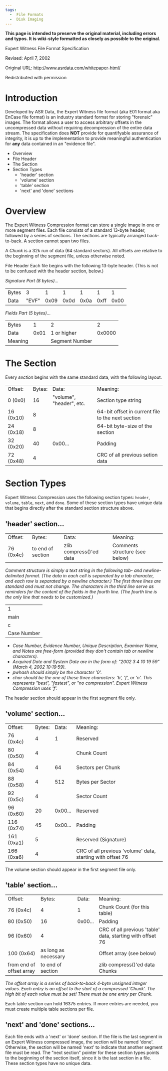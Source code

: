 ```yaml
---
tags:
  -  File Formats
  -  Disk Imaging
---
```

<b>This page is intended to preserve the original material, including
errors and typos. It is wiki-style formatted as closely as possible to
the original.</b>

Expert Witness File Format Specification

Revised: April 7, 2002

Original URL: <http://www.asrdata.com/whitepaper-html/>

Redistributed with permission

# Introduction

Developed by ASR Data, the Expert Witness file format (aka E01 format
aka EnCase file format) is an industry standard format for storing
"forensic" images. The format allows a user to access arbitrary offsets
in the uncompressed data without requiring decompression of the entire
data stream. The specification does <b>NOT</b> provide for quantifyable
assurance of integrity, it is up to the implementation to provide
meaningful authentication for <b>any</b> data contained in an "evidence
file".

- Overview
- File Header
- The Section
- Section Types
  - 'header' section
  - 'volume' section
  - 'table' section
  - 'next' and 'done' sections

# Overview

The Expert Witness Compression format can store a single image in one or
more segment files. Each file consists of a standard 13-byte header,
followed by a series of sections. The sections are typically arranged
back-to-back. A section cannot span two files.

A <i>Chunk</i> is a 32k run of data (64 standard sectors). All offsets
are relative to the beginning of the segment file, unless otherwise
noted.

File Header Each file begins with the following 13-byte header. (This is
not to be confused with the header section, below.)

<i>Signature Part (8 bytes)...</i>

|       |       |      |      |      |      |      |
|:------|-------|------|------|------|------|------|
| Bytes | 3     | 1    | 1    | 1    | 1    | 1    |
| Data  | "EVF" | 0x09 | 0x0d | 0x0a | 0xff | 0x00 |

<i>Fields Part (5 bytes)...</i>

|         |      |                |        |
|:--------|------|----------------|--------|
| Bytes   | 1    | 2              | 2      |
| Data    | 0x01 | 1 or higher    | 0x0000 |
| Meaning |      | Segment Number |        |

# The Section

Every <i>section</i> begins with the same standard data, with the
following layout.

|           |        |                          |                                                   |
|:----------|--------|--------------------------|---------------------------------------------------|
| Offset:   | Bytes: | Data:                    | Meaning:                                          |
| 0 (0x0)   | 16     | "volume", "header", etc. | Section type string                               |
| 16 (0x10) | 8      |                          | 64-bit offset in current file to the next section |
| 24 (0x18) | 8      |                          | 64-bit byte-size of the section                   |
| 32 (0x20) | 40     | 0x00...                  | Padding                                           |
| 72 (0x48) | 4      |                          | CRC of all previous setion data                   |

# Section Types

Expert Witness Compression uses the following section types: `header`,
`volume`, `table`, `next`, and `done`. Some of these section types have
unique data that begins directly after the standard section structure
above.

## 'header' section...

|           |                   |                         |                                |
|:----------|-------------------|-------------------------|--------------------------------|
| Offset:   | Bytes:            | Data:                   | Meaning:                       |
| 76 (0x4c) | to end of section | zlib compress()'ed data | Comments structure (see below) |

<i>Comment structure is simply a text string in the following tab- and
newline-delimited format. (The data in each cell is separated by a tab
character, and each row is separated by a newline character.) The first
three lines are standard and must not change. The characters in the
third line serve as reminders for the content of the fields in the
fourth line. (The fourth line is the only line that needs to be
customized.)</i>

|             |
|:------------|
| 1           |
| main        |
| c           |
| Case Number |

- <i>Case Number, Evidence Number, Unique Description, Examiner Name,
  and Notes are free-form (provided they don't contain tab or newline
  characters).</i>
- <i>Acquired Date and System Date are in the form of: "2002 3 4 10 19
  59" (March 4, 2002 10:19:59).</i>
- <i>pwhash should simply be the character '0'.</i>
- <i>char should be the one of these three characters: 'b', 'f', or 'n'.
  This represents "best", "fastest", or "no compression". Expert Witness
  Compression uses 'f'.</i>

The header section should appear in the first segment file only.

## 'volume' section...

|            |        |         |                                                            |
|:-----------|--------|---------|------------------------------------------------------------|
| Offset:    | Bytes: | Data:   | Meaning:                                                   |
| 76 (0x4c)  | 4      | 1       | Reserved                                                   |
| 80 (0x50)  | 4      |         | Chunk Count                                                |
| 84 (0x54)  | 4      | 64      | Sectors per Chunk                                          |
| 88 (0x58)  | 4      | 512     | Bytes per Sector                                           |
| 92 (0x5c)  | 4      |         | Sector Count                                               |
| 96 (0x60)  | 20     | 0x00... | Reserved                                                   |
| 116 (0x74) | 45     | 0x00... | Padding                                                    |
| 161 (0xa1) | 5      |         | Reserved (Signature)                                       |
| 166 (0xa6) | 4      |         | CRC of all previous 'volume' data, starting with offset 76 |

The volume section should appear in the first segment file only.

## 'table' section...

|                          |                      |         |                                                           |
|:-------------------------|----------------------|---------|-----------------------------------------------------------|
| Offset:                  | Bytes:               | Data:   | Meaning:                                                  |
| 76 (0x4c)                | 4                    | 1       | Chunk Count (for this table)                              |
| 80 (0x50)                | 16                   | 0x00... | Padding                                                   |
| 96 (0x60)                | 4                    |         | CRC of all previous 'table' data, starting with offset 76 |
| 100 (0x64)               | as long as necessary |         | Offset array (see below)                                  |
| from end of offset array | to end of section    |         | zlib compress()'ed data Chunks                            |

<i>The offset array is a series of back-to-back 4-byte unsigned integer
values. Each entry is an offset to the start of a compressed 'Chunk'.
The high bit of each value must be set! There must be one entry per
Chunk.</i>

Each table section can hold 16375 entries. If more entries are needed,
you must create multiple table sections per file.

## 'next' and 'done' sections...

Each file ends with a 'next' or 'done' section. If the file is the last
segment in an Expert Witness compressed image, the section will be named
'done'. Otherwise, the section will be named 'next' to indicate that
another segment file must be read. The "next section" pointer for these
section types points to the beginning of the section itself, since it is
the last section in a file. These section types have no unique data.